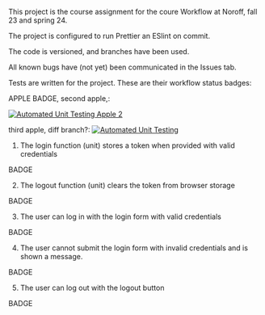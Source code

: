 This project is the course assignment for the coure Workflow at Noroff, fall 23 and spring 24. 

The project is configured to run Prettier an ESlint on commit.

The code is versioned, and branches have been used.

All known bugs have (not yet) been communicated in the Issues tab.

Tests are written for the project.
These are their workflow status badges:


APPLE BADGE, second apple,:


[![Automated Unit Testing Apple 2](https://github.com/AniTei/social-media-client/actions/workflows/second-apple.yml/badge.svg)](https://github.com/AniTei/social-media-client/actions/workflows/second-apple.yml)

third apple, diff branch?:
[![Automated Unit Testing](https://github.com/AniTei/social-media-client/actions/workflows/third-apple-test.yml/badge.svg)](https://github.com/AniTei/social-media-client/actions/workflows/third-apple-test.yml)



1. The login function (unit) stores a token when provided with valid credentials

BADGE

2. The logout function (unit) clears the token from browser storage

BADGE



3. The user can log in with the login form with valid credentials

BADGE

4. The user cannot submit the login form with invalid credentials and is shown a message.

BADGE

5. The user can log out  with the logout button

BADGE




